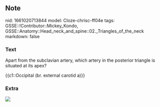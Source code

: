 ## Note
nid: 1661020713844
model: Cloze-chrisc-ff04e
tags: GSSE::!Contributor::Mickey_Kondo, GSSE::Anatomy::Head_neck_and_spine::02._Triangles_of_the_neck
markdown: false

### Text
Apart from the subclavian artery, which artery in the posterior
triangle is situated at its apex?
<div>
  {{c1::Occipital (br. external carotid a)}}
</div>

### Extra
<img src="Thyrocervical_trunk.png">
